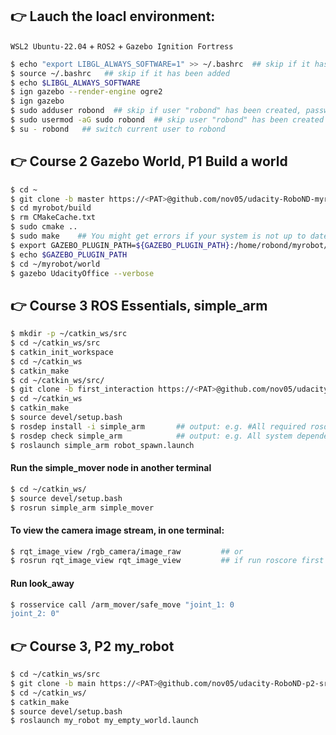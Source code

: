 ## 👉 Lauch the loacl environment: 

`WSL2 Ubuntu-22.04` + `ROS2` + `Gazebo Ignition Fortress`

```sh
$ echo "export LIBGL_ALWAYS_SOFTWARE=1" >> ~/.bashrc  ## skip if it has been added to ~/.bashrc with user "guido"
$ source ~/.bashrc   ## skip if it has been added
$ echo $LIBGL_ALWAYS_SOFTWARE  
$ ign gazebo --render-engine ogre2
$ ign gazebo
$ sudo adduser robond  ## skip if user "robond" has been created, password "robo-nd"
$ sudo usermod -aG sudo robond  ## skip user "robond" has been created
$ su - robond   ## switch current user to robond
```


## 👉 Course 2 Gazebo World, P1 Build a world

```sh
$ cd ~
$ git clone -b master https://<PAT>@github.com/nov05/udacity-RoboND-myrobot.git myrobot
$ cd myrobot/build
$ rm CMakeCache.txt
$ sudo cmake ..
$ sudo make    ## You might get errors if your system is not up to date!
$ export GAZEBO_PLUGIN_PATH=${GAZEBO_PLUGIN_PATH}:/home/robond/myrobot/build
$ echo $GAZEBO_PLUGIN_PATH
$ cd ~/myrobot/world
$ gazebo UdacityOffice --verbose
```

## 👉 Course 3 ROS Essentials, simple_arm

```sh
$ mkdir -p ~/catkin_ws/src
$ cd ~/catkin_ws/src
$ catkin_init_workspace
$ cd ~/catkin_ws
$ catkin_make
$ cd ~/catkin_ws/src/
$ git clone -b first_interaction https://<PAT>@github.com/nov05/udacity-RoboND-simple_arm simple_arm
$ cd ~/catkin_ws
$ catkin_make
$ source devel/setup.bash
$ rosdep install -i simple_arm       ## output: e.g. #All required rosdeps installed successfully
$ rosdep check simple_arm            ## output: e.g. All system dependencies have been satisified
$ roslaunch simple_arm robot_spawn.launch
```

####  Run the simple_mover node in another terminal
```sh
$ cd ~/catkin_ws/
$ source devel/setup.bash
$ rosrun simple_arm simple_mover
```

#### To view the camera image stream, in one terminal:
```sh
$ rqt_image_view /rgb_camera/image_raw         ## or
$ rosrun rqt_image_view rqt_image_view         ## if run roscore first
```

#### Run look_away 
```sh
$ rosservice call /arm_mover/safe_move "joint_1: 0
joint_2: 0"
```

## 👉 Course 3, P2 my_robot

```sh
$ cd ~/catkin_ws/src
$ git clone -b main https://<PAT>@github.com/nov05/udacity-RoboND-p2-src.git src
$ cd ~/catkin_ws/
$ catkin_make
$ source devel/setup.bash
$ roslaunch my_robot my_empty_world.launch
```
